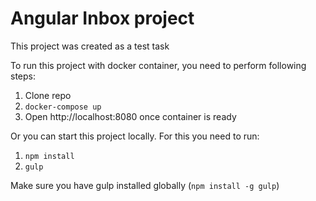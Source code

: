 # Angular Inbox project
 This project was created as a test task

To run this project with docker container, you need to perform following steps:
1. Clone repo
2. `docker-compose up`
3. Open http://localhost:8080 once container is ready

Or you can start this project locally. For this you need to run:
1. `npm install`
2. `gulp`

Make sure you have gulp installed globally (`npm install -g gulp`)
